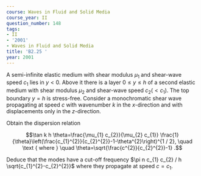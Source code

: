 ```yaml
---
course: Waves in Fluid and Solid Media
course_year: II
question_number: 148
tags:
- II
- '2001'
- Waves in Fluid and Solid Media
title: 'B2.25 '
year: 2001
---
```



A semi-infinite elastic medium with shear modulus $\mu_{1}$ and shear-wave speed $c_{1}$ lies in $y<0$. Above it there is a layer $0 \leq y \leqslant h$ of a second elastic medium with shear modulus $\mu_{2}$ and shear-wave speed $c_{2}\left(<c_{1}\right)$. The top boundary $y=h$ is stress-free. Consider a monochromatic shear wave propagating at speed $c$ with wavenumber $k$ in the $x$-direction and with displacements only in the $z$-direction.

Obtain the dispersion relation

$$\tan k h \theta=\frac{\mu_{1} c_{2}}{\mu_{2} c_{1}} \frac{1}{\theta}\left(\frac{c_{1}^{2}}{c_{2}^{2}}-1-\theta^{2}\right)^{1 / 2}, \quad \text { where } \quad \theta=\sqrt{\frac{c^{2}}{c_{2}^{2}}-1} .$$

Deduce that the modes have a cut-off frequency $\pi n c_{1} c_{2} / h \sqrt{c_{1}^{2}-c_{2}^{2}}$ where they propagate at speed $c=c_{1}$.